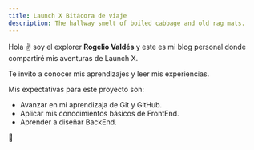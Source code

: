 ```yaml
---
title: Launch X Bitácora de viaje
description: The hallway smelt of boiled cabbage and old rag mats.
---
```


Hola ✌️  soy el explorer **Rogelio Valdés** y este es mi blog personal donde compartiré mis aventuras de Launch X.

Te invito a conocer mis aprendizajes y leer mis experiencias.


Mis expectativas para este proyecto son:
- Avanzar en mi aprendizaja de Git y GitHub.
- Aplicar mis conocimientos básicos de FrontEnd.
- Aprender a diseñar BackEnd.

🚀
